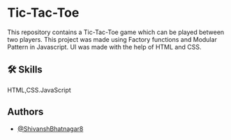 # Tic-Tac-Toe

This repository contains a Tic-Tac-Toe game which can be played between two players. This project was made using Factory functions and Modular Pattern in Javascript. UI was made with the help of HTML and CSS.

## 🛠 Skills

HTML,CSS.JavaScript

## Authors

- [@ShivanshBhatnagar8](https://github.com/ShivanshBhatnagar8)


